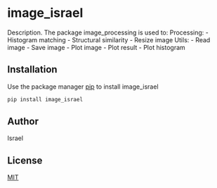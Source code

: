 # image_israel

Description. 
The package image_processing is used to:
	Processing:
		- Histogram matching
		- Structural similarity
		- Resize image
	Utils:
		- Read image
		- Save image
		- Plot image
		- Plot result
		- Plot histogram 

## Installation

Use the package manager [pip](https://pip.pypa.io/en/stable/) to install image_israel

```bash
pip install image_israel
```

## Author
Israel

## License
[MIT](https://choosealicense.com/licenses/mit/)